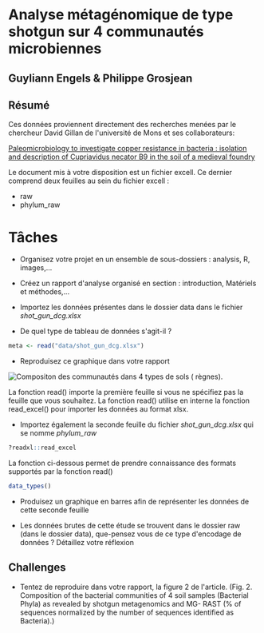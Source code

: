 <!-- README.md is generated from README.Rmd. Please edit that file -->
Analyse métagénomique de type shotgun sur 4 communautés microbiennes
====================================================================

Guyliann Engels & Philippe Grosjean
-----------------------------------

Résumé
------

Ces données proviennent directement des recherches menées par le chercheur David Gillan de l'université de Mons et ses collaborateurs:

[Paleomicrobiology to investigate copper resistance in bacteria : isolation and description of Cupriavidus necator B9 in the soil of a medieval foundry](http://di.umons.ac.be/details.aspx?pub=0a0de102-c145-403f-9e1c-8ad4fdc1fc39)

Le document mis à votre disposition est un fichier excell. Ce dernier comprend deux feuilles au sein du fichier excell :

-   raw
-   phylum\_raw

Tâches
======

-   Organisez votre projet en un ensemble de sous-dossiers : analysis, R, images,...

-   Créez un rapport d'analyse organisé en section : introduction, Matériels et méthodes,...

-   Importez les données présentes dans le dossier data dans le fichier *shot\_gun\_dcg.xlsx*

-   De quel type de tableau de données s'agit-il ?

``` r
meta <- read("data/shot_gun_dcg.xlsx")
```

-   Reproduisez ce graphique dans votre rapport

![Compositon des communautés dans 4 types de sols ( règnes).](images/readme/README-unnamed-chunk-3-1.png)

La fonction read() importe la première feuille si vous ne spécifiez pas la feuille que vous souhaitez. La fonction read() utilise en interne la fonction read\_excel() pour importer les données au format xlsx.

-   Importez également la seconde feuille du fichier *shot\_gun\_dcg.xlsx* qui se nomme *phylum\_raw*

``` r
?readxl::read_excel
```

La fonction ci-dessous permet de prendre connaissance des formats supportés par la fonction read()

``` r
data_types()
```

-   Produisez un graphique en barres afin de représenter les données de cette seconde feuille

-   Les données brutes de cette étude se trouvent dans le dossier raw (dans le dossier data), que-pensez vous de ce type d'encodage de données ? Détaillez votre réflexion

Challenges
----------

-   Tentez de reproduire dans votre rapport, la figure 2 de l'article. (Fig. 2. Composition of the bacterial communities of 4 soil samples (Bacterial Phyla) as revealed by shotgun metagenomics and MG- RAST (% of sequences normalized by the number of sequences identified as Bacteria).)
